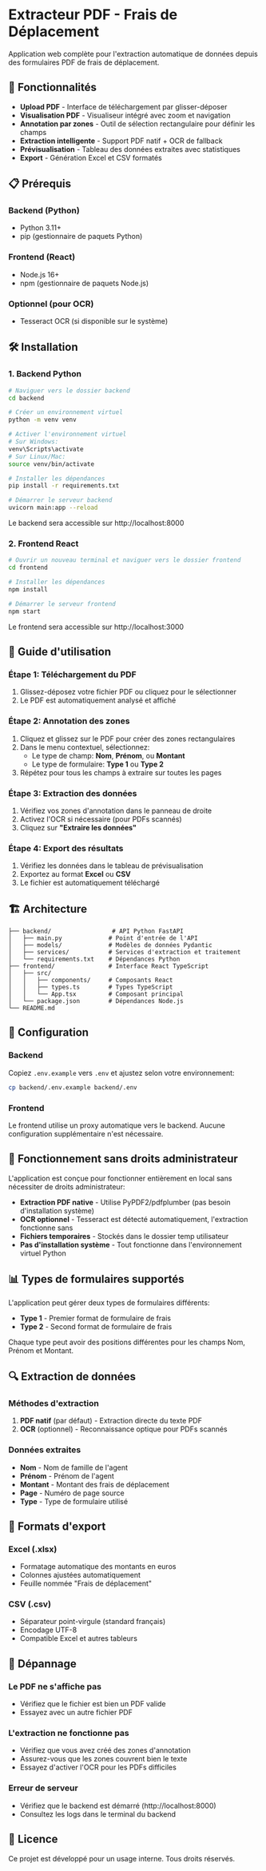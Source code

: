 
# Extracteur PDF - Frais de Déplacement

Application web complète pour l'extraction automatique de données depuis des formulaires PDF de frais de déplacement.

## 🚀 Fonctionnalités

- **Upload PDF** - Interface de téléchargement par glisser-déposer
- **Visualisation PDF** - Visualiseur intégré avec zoom et navigation
- **Annotation par zones** - Outil de sélection rectangulaire pour définir les champs
- **Extraction intelligente** - Support PDF natif + OCR de fallback
- **Prévisualisation** - Tableau des données extraites avec statistiques
- **Export** - Génération Excel et CSV formatés

## 📋 Prérequis

### Backend (Python)
- Python 3.11+
- pip (gestionnaire de paquets Python)

### Frontend (React)
- Node.js 16+
- npm (gestionnaire de paquets Node.js)

### Optionnel (pour OCR)
- Tesseract OCR (si disponible sur le système)

## 🛠️ Installation

### 1. Backend Python

```bash
# Naviguer vers le dossier backend
cd backend

# Créer un environnement virtuel
python -m venv venv

# Activer l'environnement virtuel
# Sur Windows:
venv\Scripts\activate
# Sur Linux/Mac:
source venv/bin/activate

# Installer les dépendances
pip install -r requirements.txt

# Démarrer le serveur backend
uvicorn main:app --reload
```

Le backend sera accessible sur http://localhost:8000

### 2. Frontend React

```bash
# Ouvrir un nouveau terminal et naviguer vers le dossier frontend
cd frontend

# Installer les dépendances
npm install

# Démarrer le serveur frontend
npm start
```

Le frontend sera accessible sur http://localhost:3000

## 📖 Guide d'utilisation

### Étape 1: Téléchargement du PDF
1. Glissez-déposez votre fichier PDF ou cliquez pour le sélectionner
2. Le PDF est automatiquement analysé et affiché

### Étape 2: Annotation des zones
1. Cliquez et glissez sur le PDF pour créer des zones rectangulaires
2. Dans le menu contextuel, sélectionnez:
   - Le type de champ: **Nom**, **Prénom**, ou **Montant**
   - Le type de formulaire: **Type 1** ou **Type 2**
3. Répétez pour tous les champs à extraire sur toutes les pages

### Étape 3: Extraction des données
1. Vérifiez vos zones d'annotation dans le panneau de droite
2. Activez l'OCR si nécessaire (pour PDFs scannés)
3. Cliquez sur **"Extraire les données"**

### Étape 4: Export des résultats
1. Vérifiez les données dans le tableau de prévisualisation
2. Exportez au format **Excel** ou **CSV**
3. Le fichier est automatiquement téléchargé

## 🏗️ Architecture

```
├── backend/                 # API Python FastAPI
│   ├── main.py             # Point d'entrée de l'API
│   ├── models/             # Modèles de données Pydantic
│   ├── services/           # Services d'extraction et traitement
│   └── requirements.txt    # Dépendances Python
├── frontend/               # Interface React TypeScript
│   ├── src/
│   │   ├── components/     # Composants React
│   │   ├── types.ts        # Types TypeScript
│   │   └── App.tsx         # Composant principal
│   └── package.json        # Dépendances Node.js
└── README.md
```

## 🔧 Configuration

### Backend
Copiez `.env.example` vers `.env` et ajustez selon votre environnement:
```bash
cp backend/.env.example backend/.env
```

### Frontend
Le frontend utilise un proxy automatique vers le backend. Aucune configuration supplémentaire n'est nécessaire.

## 🚨 Fonctionnement sans droits administrateur

L'application est conçue pour fonctionner entièrement en local sans nécessiter de droits administrateur:

- **Extraction PDF native** - Utilise PyPDF2/pdfplumber (pas besoin d'installation système)
- **OCR optionnel** - Tesseract est détecté automatiquement, l'extraction fonctionne sans
- **Fichiers temporaires** - Stockés dans le dossier temp utilisateur
- **Pas d'installation système** - Tout fonctionne dans l'environnement virtuel Python

## 📊 Types de formulaires supportés

L'application peut gérer deux types de formulaires différents:
- **Type 1** - Premier format de formulaire de frais
- **Type 2** - Second format de formulaire de frais

Chaque type peut avoir des positions différentes pour les champs Nom, Prénom et Montant.

## 🔍 Extraction de données

### Méthodes d'extraction
1. **PDF natif** (par défaut) - Extraction directe du texte PDF
2. **OCR** (optionnel) - Reconnaissance optique pour PDFs scannés

### Données extraites
- **Nom** - Nom de famille de l'agent
- **Prénom** - Prénom de l'agent  
- **Montant** - Montant des frais de déplacement
- **Page** - Numéro de page source
- **Type** - Type de formulaire utilisé

## 📁 Formats d'export

### Excel (.xlsx)
- Formatage automatique des montants en euros
- Colonnes ajustées automatiquement
- Feuille nommée "Frais de déplacement"

### CSV (.csv)
- Séparateur point-virgule (standard français)
- Encodage UTF-8
- Compatible Excel et autres tableurs

## 🐛 Dépannage

### Le PDF ne s'affiche pas
- Vérifiez que le fichier est bien un PDF valide
- Essayez avec un autre fichier PDF

### L'extraction ne fonctionne pas
- Vérifiez que vous avez créé des zones d'annotation
- Assurez-vous que les zones couvrent bien le texte
- Essayez d'activer l'OCR pour les PDFs difficiles

### Erreur de serveur
- Vérifiez que le backend est démarré (http://localhost:8000)
- Consultez les logs dans le terminal du backend

## 📝 Licence

Ce projet est développé pour un usage interne. Tous droits réservés.
